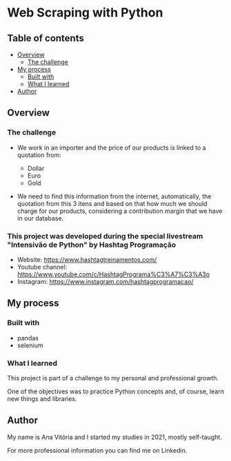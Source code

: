# Web Scraping with Python

## Table of contents

- [Overview](#overview)
  - [The challenge](#the-challenge)
- [My process](#my-process)
  - [Built with](#built-with)
  - [What I learned](#what-i-learned)
- [Author](#author)

## Overview

### The challenge

- We work in an importer and the price of our products is linked to a quotation from:
  - Dollar
  - Euro
  - Gold

- We need to find this information from the internet, automatically, the quotation from this 3 itens and based on that how much we should charge for our products, considering a contribution margin that we have in our database.

### This project was developed during the special livestream "Intensivão de Python" by Hashtag Programação
- Website: https://www.hashtagtreinamentos.com/
- Youtube channel: https://www.youtube.com/c/HashtagPrograma%C3%A7%C3%A3o
- Instagram: https://www.instagram.com/hashtagprogramacao/

## My process

### Built with

- pandas
- selenium

### What I learned
This project is part of a challenge to my personal and professional growth.

One of the objectives was to practice Python concepts and, of course, learn new things and libraries.


## Author
My name is Ana Vitória and I started my studies in 2021, mostly self-taught.

For more professional information you can find me on Linkedin.
